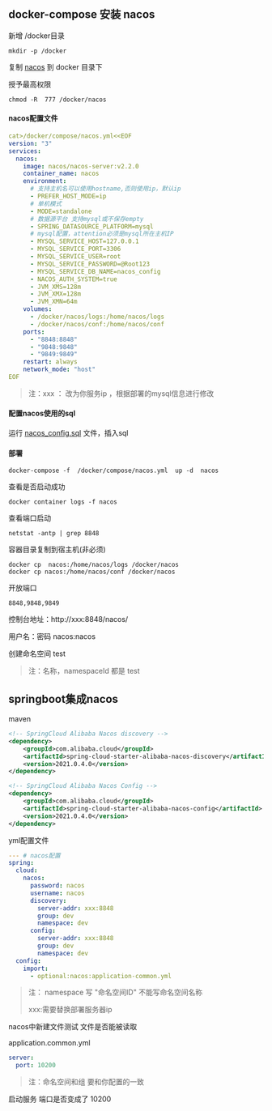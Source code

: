 ## docker-compose 安装 nacos

新增  /docker目录

```shell
mkdir -p /docker
```

复制 [nacos](https://gitee.com/jzfai/micro-serivce-learn/tree/master/docs-file/nacos)  到 docker 目录下

授予最高权限

```shell
chmod -R  777 /docker/nacos
```

#### nacos配置文件

```yml
cat>/docker/compose/nacos.yml<<EOF
version: "3"
services:
  nacos:
    image: nacos/nacos-server:v2.2.0
    container_name: nacos
    environment:
      # 支持主机名可以使用hostname,否则使用ip，默认ip
      - PREFER_HOST_MODE=ip
      # 单机模式
      - MODE=standalone
      # 数据源平台 支持mysql或不保存empty
      - SPRING_DATASOURCE_PLATFORM=mysql
      # mysql配置，attention必须是mysql所在主机IP
      - MYSQL_SERVICE_HOST=127.0.0.1
      - MYSQL_SERVICE_PORT=3306
      - MYSQL_SERVICE_USER=root
      - MYSQL_SERVICE_PASSWORD=@Root123
      - MYSQL_SERVICE_DB_NAME=nacos_config
      - NACOS_AUTH_SYSTEM=true
      - JVM_XMS=128m
      - JVM_XMX=128m
      - JVM_XMN=64m
    volumes:
      - /docker/nacos/logs:/home/nacos/logs
      - /docker/nacos/conf:/home/nacos/conf
    ports:
      - "8848:8848"
      - "9848:9848"
      - "9849:9849"
    restart: always 
    network_mode: "host"
EOF
```

>注：xxx ： 改为你服务ip ，根据部署的mysql信息进行修改



#### 配置nacos使用的sql 

运行 [nacos_config.sql](https://gitee.com/jzfai/micro-serivce-learn/tree/master/docs-file/nacos_config.sql)  文件，插入sql

#### 部署

```shell
docker-compose -f  /docker/compose/nacos.yml  up -d  nacos
```



查看是否启动成功

```shell
docker container logs -f nacos
```

查看端口启动

```shell
netstat -antp | grep 8848
```

容器目录复制到宿主机(非必须)

```
docker cp  nacos:/home/nacos/logs /docker/nacos
docker cp nacos:/home/nacos/conf /docker/nacos
```

开放端口

```
8848,9848,9849
```

控制台地址：http://xxx:8848/nacos/

用户名：密码   nacos:nacos



创建命名空间 test

>注：名称，namespaceId 都是 test



## springboot集成nacos

maven

```xml
<!-- SpringCloud Alibaba Nacos discovery -->
<dependency>
    <groupId>com.alibaba.cloud</groupId>
    <artifactId>spring-cloud-starter-alibaba-nacos-discovery</artifactId>
    <version>2021.0.4.0</version>
</dependency>

<!-- SpringCloud Alibaba Nacos Config -->
<dependency>
    <groupId>com.alibaba.cloud</groupId>
    <artifactId>spring-cloud-starter-alibaba-nacos-config</artifactId>
    <version>2021.0.4.0</version>
</dependency>
```



yml配置文件

```yml
--- # nacos配置
spring:
  cloud:
    nacos:
      password: nacos
      username: nacos
      discovery:
        server-addr: xxx:8848
        group: dev
        namespace: dev
      config:
        server-addr: xxx:8848
        group: dev
        namespace: dev
  config:
    import:
      - optional:nacos:application-common.yml
```

>注： namespace 写  "命名空间ID"  不能写命名空间名称
>
>xxx:需要替换部署服务器ip



nacos中新建文件测试 文件是否能被读取

application.common.yml

```yml
server:
  port: 10200
```

>注：命名空间和组  要和你配置的一致



启动服务 端口是否变成了 10200